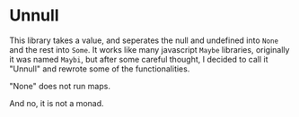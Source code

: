 # Unnull

This library takes a value, and seperates the null and undefined into `None` and the rest into `Some`. It works like many javascript `Maybe` libraries, originally it was named `Maybi`, but after some careful thought, I decided to call it "Unnull" and rewrote some of the functionalities.

"None" does not run maps.

And no, it is not a monad.
